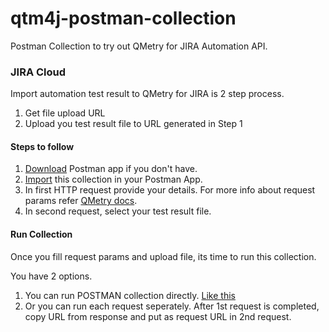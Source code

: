 # qtm4j-postman-collection

Postman Collection to try out QMetry for JIRA Automation API. 


### JIRA Cloud

Import automation test result to QMetry for JIRA is 2 step process. 
1. Get file upload URL
2. Upload you test result file to URL generated in Step 1

#### Steps to follow

1. [Download](https://www.getpostman.com/) Postman app if you don't have. 
2. [Import](https://www.getpostman.com/docs/postman/collections/data_formats) this collection in your Postman App. 
3. In first HTTP request provide your details. For more info about request params refer [QMetry docs](https://qmetrytestdocs.atlassian.net/wiki/).
4. In second request, select your test result file. 

#### Run Collection

Once you fill request params and upload file, its time to run this collection. 

You have 2 options. 

1. You can run POSTMAN collection directly. [Like this](https://www.getpostman.com/docs/postman/collection_runs/starting_a_collection_run)
2. Or you can run each request seperately. After 1st request is completed, copy URL from response and put as request URL in 2nd request. 
